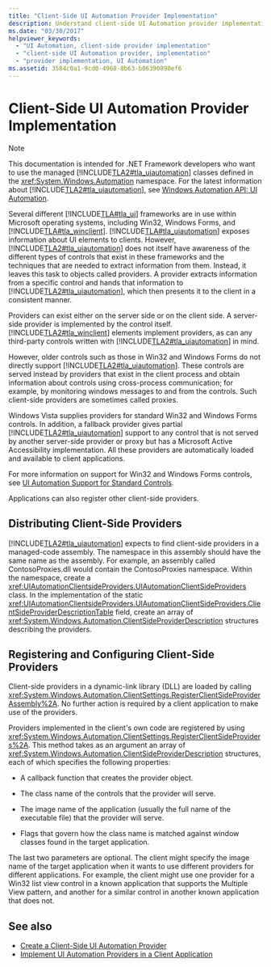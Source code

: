 ```yaml
---
title: "Client-Side UI Automation Provider Implementation"
description: Understand client-side UI Automation provider implementation. Know how to distribute, register, and configure client-side providers.
ms.date: "03/30/2017"
helpviewer_keywords: 
  - "UI Automation, client-side provider implementation"
  - "client-side UI Automation provider, implementation"
  - "provider implementation, UI Automation"
ms.assetid: 3584c0a1-9cd0-4968-8b63-b06390890ef6
---
```

# Client-Side UI Automation Provider Implementation

> [!NOTE]
> This documentation is intended for .NET Framework developers who want to use the managed [!INCLUDE[TLA2#tla_uiautomation](../../../includes/tla2sharptla-uiautomation-md.md)] classes defined in the <xref:System.Windows.Automation> namespace. For the latest information about [!INCLUDE[TLA2#tla_uiautomation](../../../includes/tla2sharptla-uiautomation-md.md)], see [Windows Automation API: UI Automation](/windows/win32/winauto/entry-uiauto-win32).  
  
 Several different [!INCLUDE[TLA#tla_ui](../../../includes/tlasharptla-ui-md.md)] frameworks are in use within Microsoft operating systems, including Win32, Windows Forms, and [!INCLUDE[TLA#tla_winclient](../../../includes/tlasharptla-winclient-md.md)]. [!INCLUDE[TLA#tla_uiautomation](../../../includes/tlasharptla-uiautomation-md.md)] exposes information about UI elements to clients. However, [!INCLUDE[TLA2#tla_uiautomation](../../../includes/tla2sharptla-uiautomation-md.md)] does not itself have awareness of the different types of controls that exist in these frameworks and the techniques that are needed to extract information from them. Instead, it leaves this task to objects called providers. A provider extracts information from a specific control and hands that information to [!INCLUDE[TLA2#tla_uiautomation](../../../includes/tla2sharptla-uiautomation-md.md)], which then presents it to the client in a consistent manner.  
  
 Providers can exist either on the server side or on the client side. A server-side provider is implemented by the control itself. [!INCLUDE[TLA2#tla_winclient](../../../includes/tla2sharptla-winclient-md.md)] elements implement providers, as can any third-party controls written with [!INCLUDE[TLA2#tla_uiautomation](../../../includes/tla2sharptla-uiautomation-md.md)] in mind.  
  
 However, older controls such as those in Win32 and Windows Forms do not directly support [!INCLUDE[TLA2#tla_uiautomation](../../../includes/tla2sharptla-uiautomation-md.md)]. These controls are served instead by providers that exist in the client process and obtain information about controls using cross-process communication; for example, by monitoring windows messages to and from the controls. Such client-side providers are sometimes called proxies.  
  
 Windows Vista supplies providers for standard Win32 and Windows Forms controls. In addition, a fallback provider gives partial [!INCLUDE[TLA2#tla_uiautomation](../../../includes/tla2sharptla-uiautomation-md.md)] support to any control that is not served by another server-side provider or proxy but has a Microsoft Active Accessibility implementation. All these providers are automatically loaded and available to client applications.  
  
 For more information on support for Win32 and Windows Forms controls, see [UI Automation Support for Standard Controls](ui-automation-support-for-standard-controls.md).  
  
 Applications can also register other client-side providers.  
  
<a name="Distributing_Client-Side_Providers"></a>

## Distributing Client-Side Providers  

 [!INCLUDE[TLA2#tla_uiautomation](../../../includes/tla2sharptla-uiautomation-md.md)] expects to find client-side providers in a managed-code assembly. The namespace in this assembly should have the same name as the assembly. For example, an assembly called ContosoProxies.dll would contain the ContosoProxies namespace. Within the namespace, create a <xref:UIAutomationClientsideProviders.UIAutomationClientSideProviders> class. In the implementation of the static <xref:UIAutomationClientsideProviders.UIAutomationClientSideProviders.ClientSideProviderDescriptionTable> field, create an array of <xref:System.Windows.Automation.ClientSideProviderDescription> structures describing the providers.  
  
<a name="Registering_and_Configuring_Client-Side_Providers"></a>

## Registering and Configuring Client-Side Providers  

 Client-side providers in a dynamic-link library (DLL) are loaded by calling <xref:System.Windows.Automation.ClientSettings.RegisterClientSideProviderAssembly%2A>. No further action is required by a client application to make use of the providers.  
  
 Providers implemented in the client's own code are registered by using <xref:System.Windows.Automation.ClientSettings.RegisterClientSideProviders%2A>. This method takes as an argument an array of <xref:System.Windows.Automation.ClientSideProviderDescription> structures, each of which specifies the following properties:  
  
- A callback function that creates the provider object.  
  
- The class name of the controls that the provider will serve.  
  
- The image name of the application (usually the full name of the executable file) that the provider will serve.  
  
- Flags that govern how the class name is matched against window classes found in the target application.  
  
 The last two parameters are optional. The client might specify the image name of the target application when it wants to use different providers for different applications. For example, the client might use one provider for a Win32 list view control in a known application that supports the Multiple View pattern, and another for a similar control in another known application that does not.  
  
## See also

- [Create a Client-Side UI Automation Provider](create-a-client-side-ui-automation-provider.md)
- [Implement UI Automation Providers in a Client Application](implement-ui-automation-providers-in-a-client-application.md)
